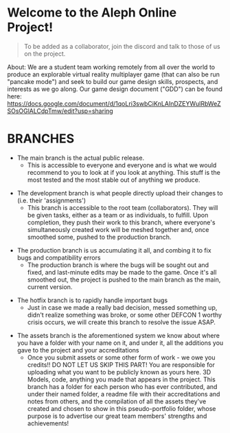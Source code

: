 # Welcome to the Aleph Online Project!
> To be added as a collaborator, join the discord and talk to those of us on the project.

About:
We are a student team working remotely from all over the world to produce an explorable virtual reality multiplayer game (that can also be run "pancake mode") and seek to build our game design skills, prospects, and interests as we go along.  Our game design document ("GDD") can be found here:
https://docs.google.com/document/d/1qoLri3swbCiKnLAInDZEYWulRbWeZSOsOGlALCdpTmw/edit?usp=sharing

# BRANCHES
* The main branch is the actual public release.
    - This is accessible to everyone and everyone and is what we would recommend to you to look at if you look at anything.  This stuff is the most tested and the most stable out of anything we produce.
- The development branch is what people directly upload their changes to (i.e. their 'assignments')
    - This branch is accessible to the root team (collaborators).  They will be given tasks, either as a team or as individuals, to fulfill.  Upon completion, they push their work to this branch, where everyone's simultaneously created work will be meshed together and, once smoothed some, pushed to the production branch.
* The production branch is us accumulating it all, and combing it to fix bugs and compatibility errors
    - The production branch is where the bugs will be sought out and fixed, and last-minute edits may be made to the game.  Once it's all smoothed out, the project is pushed to the main branch as the main, current version.
- The hotfix branch is to rapidly handle important bugs
    - Just in case we made a really bad decision, messed something up, didn't realize something was broke, or some other DEFCON 1 worthy crisis occurs, we will create this branch to resolve the issue ASAP.
* The assets branch is the aforementioned system we know about where you have a folder with your name on it, and under it, all the additions you gave to the project and your accreditations
    - Once you submit assets or some other form of work - we owe you credits!! DO NOT LET US SKIP THIS PART! You are responsible for uploading what you want to be publicly known as yours here.  3D Models, code, anything you made that appears in the project.  This branch has a folder for each person who has ever contributed, and under their named folder, a readme file with their accreditations and notes from others, and the compilation of all the assets they've created and chosen to show in this pseudo-portfolio folder, whose purpose is to advertise our great team members' strengths and achievements!

